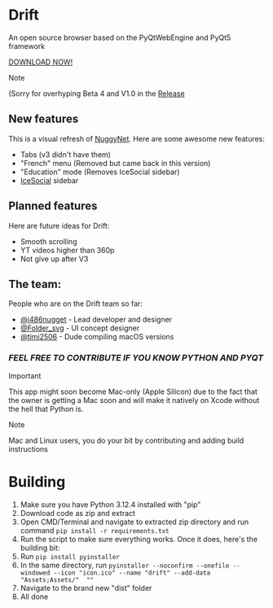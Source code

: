 # Drift
An open source browser based on the PyQtWebEngine and PyQt5 framework 

[DOWNLOAD NOW!]([https://github.com/driftbr/driftbr/tags](https://github.com/DriftBR/Drift/releases/))

> [!NOTE]
> (Sorry for overhyping Beta 4 and V1.0 in the [Release](https://github.com/DriftBR/Drift/releases/tag/v1.0_beta4)

## New features
This is a visual refresh of [NuggyNet](https://www.github.com/DriftBR/NuggyNet3). Here are some awesome new features:
* Tabs (v3 didn't have them)
* "French" menu (Removed but came back in this version)
* "Education" mode (Removes IceSocial sidebar)
* [IceSocial](https://www.icesocial.net) sidebar

## Planned features
Here are future ideas for Drift:
* Smooth scrolling
* YT videos higher than 360p
* Not give up after V3

## The team:
People who are on the Drift team so far:
* [@i486nugget](https://www.github.com/i486nugget) - Lead developer and designer
* [@Folder_svg](https://bsky.app/profile/foldersvg.bsky.social) - UI concept designer
* [@timi2506](https://bsky.app/profile/tim.glos-omu.uk) - Dude compiling macOS versions

### ***FEEL FREE TO CONTRIBUTE IF YOU KNOW PYTHON AND PYQT***

> [!IMPORTANT]  
> This app might soon become Mac-only (Apple Silicon) due to the fact that the owner is getting a Mac soon and will make it natively on Xcode without the hell that Python is. 

> [!NOTE]
> Mac and Linux users, you do your bit by contributing and adding build instructions

# Building
1) Make sure you have Python 3.12.4 installed with "pip"
2) Download code as zip and extract
3) Open CMD/Terminal and navigate to extracted zip directory and run command `pip install -r requirements.txt`
4) Run the script to make sure everything works. Once it does, here's the building bit:
5) Run `pip install pyinstaller`
6) In the same directory, run ```pyinstaller --noconfirm --onefile --windowed --icon "icon.ico" --name "drift" --add-data "Assets;Assets/"  ""```
7) Navigate to the brand new "dist" folder
8) All done
